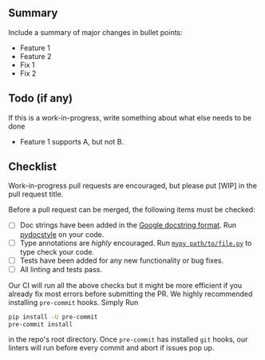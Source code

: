 ## Summary

Include a summary of major changes in bullet points:

- Feature 1
- Feature 2
- Fix 1
- Fix 2

## Todo (if any)

If this is a work-in-progress, write something about what else needs to be done

- Feature 1 supports A, but not B.

## Checklist

Work-in-progress pull requests are encouraged, but please put \[WIP\] in the pull request title.

Before a pull request can be merged, the following items must be checked:

- [ ] Doc strings have been added in the [Google docstring format](https://sphinxcontrib-napoleon.readthedocs.io/en/latest/example_google.html). Run [pydocstyle](http://www.pydocstyle.org/en/2.1.1/index.html) on your code.
- [ ] Type annotations are *highly* encouraged. Run [`mypy path/to/file.py`](https://github.com/python/mypy) to type check your code.
- [ ] Tests have been added for any new functionality or bug fixes.
- [ ] All linting and tests pass.

Our CI will run all the above checks but it might be more efficient if you already fix most errors before submitting the PR. We highly recommended installing `pre-commit` hooks. Simply Run

```sh
pip install -U pre-commit
pre-commit install
```

in the repo's root directory. Once `pre-commit` has installed `git` hooks, our linters will run before every commit and abort if issues pop up.
